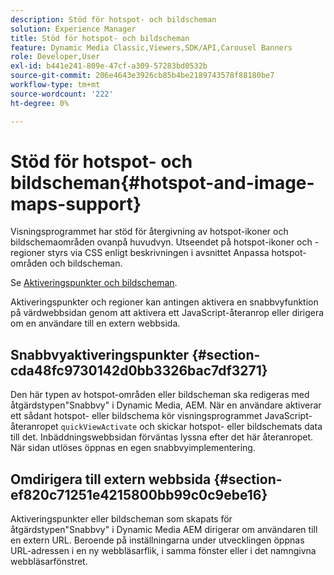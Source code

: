 ```yaml
---
description: Stöd för hotspot- och bildscheman
solution: Experience Manager
title: Stöd för hotspot- och bildscheman
feature: Dynamic Media Classic,Viewers,SDK/API,Carousel Banners
role: Developer,User
exl-id: b441e241-809e-47cf-a309-57283bd0532b
source-git-commit: 206e4643e3926cb85b4be2189743578f88180be7
workflow-type: tm+mt
source-wordcount: '222'
ht-degree: 0%

---
```


# Stöd för hotspot- och bildscheman{#hotspot-and-image-maps-support}

Visningsprogrammet har stöd för återgivning av hotspot-ikoner och bildschemaområden ovanpå huvudvyn. Utseendet på hotspot-ikoner och -regioner styrs via CSS enligt beskrivningen i avsnittet Anpassa hotspot-områden och bildscheman.

Se [Aktiveringspunkter och bildscheman](../../c-html5-aem-asset-viewers/c-html5-aem-carousel/c-html5-aem-carousel-customizingviewer/r-html5-aem-carousel-customize-hotspots-imagemaps.md#reference-2ac3cc414ef2467390bf53145f1d8d74).

Aktiveringspunkter och regioner kan antingen aktivera en snabbvyfunktion på värdwebbsidan genom att aktivera ett JavaScript-återanrop eller dirigera om en användare till en extern webbsida.

## Snabbvyaktiveringspunkter {#section-cda48fc9730142d0bb3326bac7df3271}

Den här typen av hotspot-områden eller bildscheman ska redigeras med åtgärdstypen&quot;Snabbvy&quot; i Dynamic Media, AEM. När en användare aktiverar ett sådant hotspot- eller bildschema kör visningsprogrammet JavaScript-återanropet `quickViewActivate` och skickar hotspot- eller bildschemats data till det. Inbäddningswebbsidan förväntas lyssna efter det här återanropet. När sidan utlöses öppnas en egen snabbvyimplementering.

## Omdirigera till extern webbsida {#section-ef820c71251e4215800bb99c0c9ebe16}

Aktiveringspunkter eller bildscheman som skapats för åtgärdstypen&quot;Snabbvy&quot; i Dynamic Media AEM dirigerar om användaren till en extern URL. Beroende på inställningarna under utvecklingen öppnas URL-adressen i en ny webbläsarflik, i samma fönster eller i det namngivna webbläsarfönstret.
